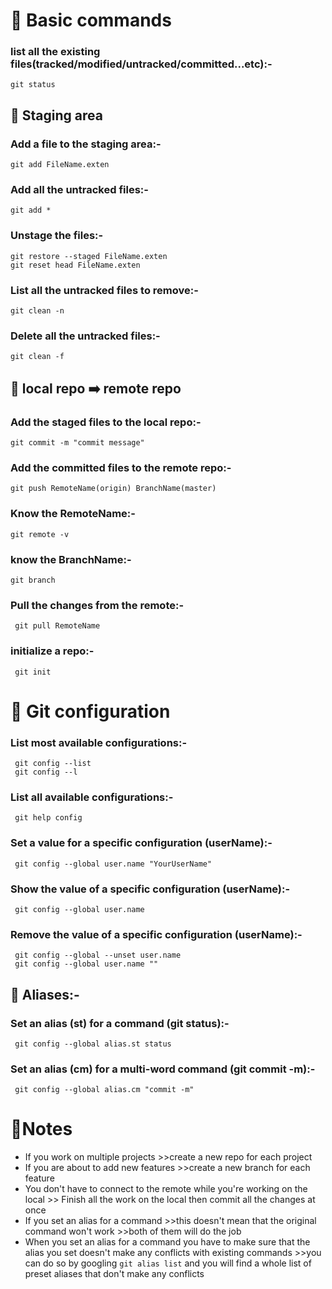 # :stop_sign: Basic commands
  ### list all the existing files(tracked/modified/untracked/committed...etc):-
    git status
  ## :small_orange_diamond: Staging area
   ### Add a file to the staging area:-
    git add FileName.exten
   ### Add all the untracked files:-
    git add *
   ### Unstage the files:-
    git restore --staged FileName.exten
    git reset head FileName.exten
   ### List all the untracked files to remove:-
    git clean -n
   ### Delete all the untracked files:-
    git clean -f
  ## :small_orange_diamond: local repo :arrow_right: remote repo
   ### Add the staged files to the local repo:-
    git commit -m "commit message"
   ### Add the committed files to the remote repo:-
    git push RemoteName(origin) BranchName(master)
   ### Know the RemoteName:-
    git remote -v
   ### know the BranchName:-
    git branch
   ### Pull the changes from the remote:-
     git pull RemoteName
   ### initialize a repo:-
     git init
# :stop_sign: Git configuration
   ### List most available configurations:-
     git config --list
     git config --l
   ### List all available configurations:-
     git help config
   ### Set a value for a specific configuration (userName):-
     git config --global user.name "YourUserName"
   ### Show the value of a specific configuration (userName):-
     git config --global user.name
   ### Remove the value of a specific configuration (userName):-
     git config --global --unset user.name
     git config --global user.name ""
  ## :small_orange_diamond: Aliases:-
   ### Set an alias (st) for a command (git status):-
     git config --global alias.st status
   ### Set an alias (cm) for a multi-word command (git commit -m):-
     git config --global alias.cm "commit -m"
   
  
# 📑Notes
  * If you work on multiple projects >>create a new repo for each project
  * If you are about to add new features >>create a new branch for each feature
  * You don't have to connect to the remote while you're working on the local >> Finish all the work on the local then commit all the changes at once
  * If you set an alias for a command >>this doesn't mean that the original command won't work >>both of them will do the job
  * When you set an alias for a command you have to make sure that the alias you set doesn't make any conflicts with existing commands >>you can do so by googling `git alias list` and you will find a whole list of preset aliases that don't make any conflicts

